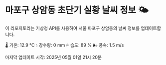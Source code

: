 
# 마포구 상암동 초단기 실황 날씨 정보 🌤️

이 리포지토리는 기상청 API를 사용하여 서울 마포구 상암동의 날씨 정보를 업데이트합니다. 

🌡️ 기온: 12.9 ℃
💧 강수량: 0 mm
💦 습도: 89 %
🌬️ 풍속: 1.5 m/s

마지막 업데이트 시각: 2025년 05월 01일 21시 20분    
